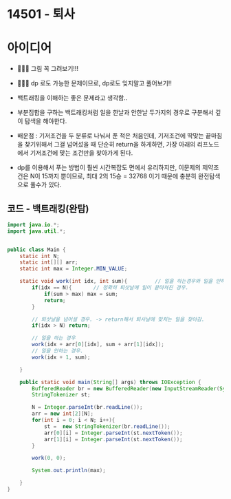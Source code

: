 # 14501 - 퇴사




# 아이디어

* 🐶🐶🐶 그림 꼭 그려보기!!!

* 🐶🐶🐶 dp 로도 가능한 문제이므로, dp로도 잊지말고 풀어보기!!

* 백트래킹을 이해하는 좋은 문제라고 생각함..

* 부분집합을 구하는 백트래킹처럼 일을 한날과 안한날 두가지의 경우로 구분해서 깊이 탐색을 해야한다.

* 배운점 : 기저조건을 두 분류로 나눠서 푼 적은 처음인데, 기저조건에 딱맞는 끝마침을 찾기위해서 그걸 넘어섰을 때 단순히 return을 하게하면, 가장 아래의 리프노드에서 기저조건에 맞는 조건만을 찾아가게 된다.

* dp를 이용해서 푸는 방법이 훨씬 시간복잡도 면에서 유리하지만, 이문제의 제약조건은 N이 15까지 뿐이므로, 최대 2의 15승 = 32768 이기 때문에 충분히 완전탐색으로 풀수가 있다.




## 코드 - 백트래킹(완탐)

```java
import java.io.*;
import java.util.*;


public class Main {
    static int N;
    static int[][] arr;
    static int max = Integer.MIN_VALUE;

    static void work(int idx, int sum){         // 일을 하는경우와 일을 안하는 경우로 나누어 생각하기.
        if(idx == N){       // 정확히 퇴삿날에 일이 끝마쳐진 경우.
            if(sum > max) max = sum;
            return;
        }

        // 퇴삿날을 넘어설 경우. -> return해서 퇴사날에 맞치는 일을 찾아감.
        if(idx > N) return;

        // 일을 하는 경우
        work(idx + arr[0][idx], sum + arr[1][idx]);
        // 일을 안하는 경우.
        work(idx + 1, sum);

    }

    public static void main(String[] args) throws IOException {
        BufferedReader br = new BufferedReader(new InputStreamReader(System.in));
        StringTokenizer st;

        N = Integer.parseInt(br.readLine());
        arr = new int[2][N];
        for(int i = 0; i < N; i++){
            st =  new StringTokenizer(br.readLine());
            arr[0][i] = Integer.parseInt(st.nextToken());
            arr[1][i] = Integer.parseInt(st.nextToken());
        }

        work(0, 0);

        System.out.println(max);

    }
}

```